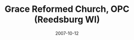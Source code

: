 ---
date: &id001 2007-10-12
end_date: null
location:
  address: 148 N. Park Street
  city: Reedsburg
  state: WI
minister:
- end: 2007-12-31
  name: Christian McShaffrey
  start: 2004-04-16
  type: Organizing Pastor
- end: null
  name: Christian McShaffrey
  start: 2007-01-01
  type: Pastor
ministers:
- Christian McShaffrey
- Christian McShaffrey
name: Grace Reformed Church, OPC
names:
- end: 2007-10-12
  name: Grace Reformed Chapel
  start: 2004-04-16
- end: null
  name: Grace Reformed Church, OPC
  start: 2007-10-12
origination_date: *id001
raw_data: "WI   Reedsburg\n\nGrace Reformed Chapel  (April 16, 2004\u2013October 12,\
  \ 2007)\nGrace Reformed Church, OPC  (October 12, 2007\u2014 )\n148 N. Park Street\n\
  Org. Pastor: Christian McShaffrey, 2004\u20147\nPastor: Christian McShaffrey, 2007"
received_from: null
states:
- WI
status:
  active: true
  end_date: null
  reason: null
  received_from: null
  withdrawal_to: null
title: Grace Reformed Church, OPC (Reedsburg WI)
year_established:
- 2007

---